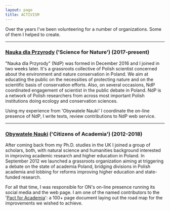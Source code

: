 ```yaml
---
layout: page
title: ACTIVISM
---
```


Over the years I've been volunteering for a number of organizations. Some of them I helped to create.

----------------------------------------------------------

### [Nauka dla Przyrody](https://naukadlaprzyrody.pl/) ('Science for Nature') (2017-present)

"Nauka dla Przyrody" (NdP) was formed in December 2016 and I joined in two weeks later. It's a grassroots collective of Polish scientist concerned about the environment and nature conservation in Poland. We aim at educating the public on the necessities of protecting nature and on the scientific basis of conservation efforts. Also, on several occasions, NdP coordinated engagement of scientist in the public debate in Poland. NdP is a network of Polish researchers from across most important Polish institutions doing ecology and conservation sciences.

Using my experience from 'Obywatele Nauki' I coordinate the on-line presence of NdP, I write texts, review contributions to NdP web service. 

----------------------------------------------------------

### [Obywatele Nauki](http://obywatelenauki.pl/about-us/) ('Citizens of Academia') (2012-2018)

After coming back from my Ph.D. studies in the UK I joined a group of scholars, both, with natural science and humanities background interested in improving academic research and higher education in Poland. In September 2012 we launched a grassroots organization aiming at triggering a debate on the state of academia Poland, bridging divisions in Polish academia and lobbing for reforms improving higher education and state-funded research.

For all that time, I was responsible for ON's on-line presence running its social media and the web page. I am one of the named contributors to the '[Pact for Academia](http://obywatelenauki.pl/2015/04/pakt-dla-nauki-wreszcie-opublikowany/)': a 100+ page document laying out the road map for the improvements we wished to achieve.

